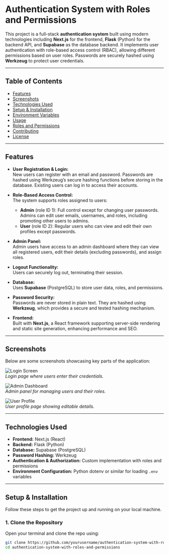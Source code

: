# Authentication System with Roles and Permissions

This project is a full-stack **authentication system** built using modern technologies including **Next.js** for the frontend, **Flask** (Python) for the backend API, and **Supabase** as the database backend. It implements user authentication with role-based access control (RBAC), allowing different permissions based on user roles. Passwords are securely hashed using **Werkzeug** to protect user credentials.

---

## Table of Contents

- [Features](#features)  
- [Screenshots](#screenshots)  
- [Technologies Used](#technologies-used)  
- [Setup & Installation](#setup--installation)  
- [Environment Variables](#environment-variables)  
- [Usage](#usage)  
- [Roles and Permissions](#roles-and-permissions)  
- [Contributing](#contributing)  
- [License](#license)  

---

## Features

- **User Registration & Login:**  
  New users can register with an email and password. Passwords are hashed using Werkzeug’s secure hashing functions before storing in the database. Existing users can log in to access their accounts.

- **Role-Based Access Control:**  
  The system supports roles assigned to users:  
  - **Admin** (role ID 1): Full control except for changing user passwords. Admins can edit user emails, usernames, and roles, including promoting other users to admins.  
  - **User** (role ID 2): Regular users who can view and edit their own profiles except passwords.

- **Admin Panel:**  
  Admin users have access to an admin dashboard where they can view all registered users, edit their details (excluding passwords), and assign roles.

- **Logout Functionality:**  
  Users can securely log out, terminating their session.

- **Database:**  
  Uses **Supabase** (PostgreSQL) to store user data, roles, and permissions.

- **Password Security:**  
  Passwords are never stored in plain text. They are hashed using **Werkzeug**, which provides a secure and tested hashing mechanism.

- **Frontend:**  
  Built with **Next.js**, a React framework supporting server-side rendering and static site generation, enhancing performance and SEO.

---

## Screenshots

Below are some screenshots showcasing key parts of the application:

![Login Screen](screenshots/image1.png)  
*Login page where users enter their credentials.*

![Admin Dashboard](screenshots/image2.png)  
*Admin panel for managing users and their roles.*

![User Profile](screenshots/image3.png)  
*User profile page showing editable details.*

---

## Technologies Used

- **Frontend:** Next.js (React)  
- **Backend:** Flask (Python)  
- **Database:** Supabase (PostgreSQL)  
- **Password Hashing:** Werkzeug  
- **Authentication & Authorization:** Custom implementation with roles and permissions  
- **Environment Configuration:** Python dotenv or similar for loading `.env` variables

---

## Setup & Installation

Follow these steps to get the project up and running on your local machine.

### 1. Clone the Repository

Open your terminal and clone the repo using:

```bash
git clone https://github.com/yourusername/authentication-system-with-roles-and-permissions.git
cd authentication-system-with-roles-and-permissions

